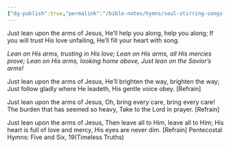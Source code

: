 ```yaml
---
{"dg-publish":true,"permalink":"/bible-notes/hymns/soul-stirring-songs-and-hymns/lean-on-his-arms/","title":"Lean on His Arms"}
---
```



Just lean upon the arms of Jesus,
He’ll help you along, help you along;
If you will trust His love unfailing,
He’ll fill your heart with song.

*Lean on His arms, trusting in His love;
Lean on His arms, all His mercies prove;
Lean on His arms, looking home above,
Just lean on the Savior’s arms!*

Just lean upon the arms of Jesus,
He’ll brighten the way, brighten the way;
Just follow gladly where He leadeth,
His gentle voice obey. [Refrain]

Just lean upon the arms of Jesus,
Oh, bring every care, bring every care!
The burden that has seemed so heavy,
Take to the Lord in prayer. [Refrain]

Just lean upon the arms of Jesus,
Then leave all to Him, leave all to Him;
His heart is full of love and mercy,
His eyes are never dim. [Refrain]
Pentecostal Hymns: Five and Six, 19(Timeless Truths)